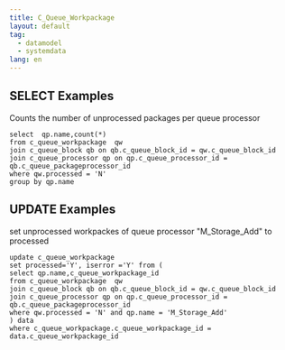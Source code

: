 ```yaml
---
title: C_Queue_Workpackage 
layout: default
tag: 
  - datamodel
  - systemdata
lang: en
---
```


## SELECT Examples

Counts the number of unprocessed packages per queue processor

```
select  qp.name,count(*) 
from c_queue_workpackage  qw
join c_queue_block qb on qb.c_queue_block_id = qw.c_queue_block_id 
join c_queue_processor qp on qp.c_queue_processor_id = qb.c_queue_packageprocessor_id 
where qw.processed = 'N' 
group by qp.name
```

## UPDATE Examples

set unprocessed workpackes of queue processor "M_Storage_Add" to processed

```
update c_queue_workpackage 
set processed='Y', iserror ='Y' from (
select qp.name,c_queue_workpackage_id
from c_queue_workpackage  qw
join c_queue_block qb on qb.c_queue_block_id = qw.c_queue_block_id 
join c_queue_processor qp on qp.c_queue_processor_id = qb.c_queue_packageprocessor_id 
where qw.processed = 'N' and qp.name = 'M_Storage_Add'
) data
where c_queue_workpackage.c_queue_workpackage_id = data.c_queue_workpackage_id 


```


